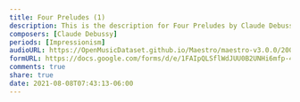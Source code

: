 ```yaml
---
title: Four Preludes (1)
description: This is the description for Four Preludes by Claude Debussy
composers: [Claude Debussy]
periods: [Impressionism]
audioURL: https://OpenMusicDataset.github.io/Maestro/maestro-v3.0.0/2006/MIDI-Unprocessed_14_R1_2006_01-05_ORIG_MID--AUDIO_14_R1_2006_03_Track03_wav.midi
formURL: https://docs.google.com/forms/d/e/1FAIpQLSflWdJUU0B2UNHi6mfp-4_YxjCwBZDXA98CghG-G5cR0okahQ/viewform
comments: true
share: true
date: 2021-08-08T07:43:13-06:00
---
```

